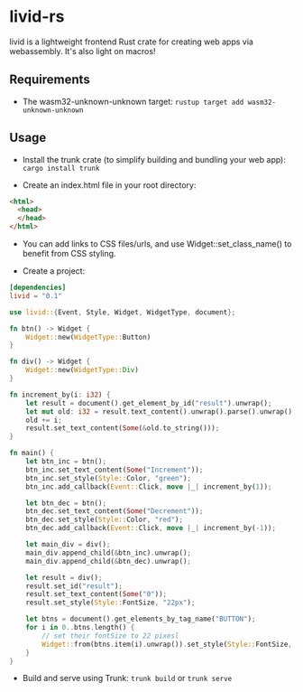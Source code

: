 # livid-rs

livid is a lightweight frontend Rust crate for creating web apps via webassembly. It's also light on macros!

## Requirements
- The wasm32-unknown-unknown target:
`rustup target add wasm32-unknown-unknown`

## Usage
- Install the trunk crate (to simplify building and bundling your web app):
`cargo install trunk`

- Create an index.html file in your root directory:
```html
<html>
  <head>
  </head>
</html>
```
* You can add links to CSS files/urls, and use Widget::set_class_name() to benefit from CSS styling.

- Create a project:
```toml
[dependencies]
livid = "0.1"
```

```rust
use livid::{Event, Style, Widget, WidgetType, document};

fn btn() -> Widget {
    Widget::new(WidgetType::Button)
}

fn div() -> Widget {
    Widget::new(WidgetType::Div)
}

fn increment_by(i: i32) {
    let result = document().get_element_by_id("result").unwrap();
    let mut old: i32 = result.text_content().unwrap().parse().unwrap();
    old += i;
    result.set_text_content(Some(&old.to_string()));
}

fn main() {
    let btn_inc = btn();
    btn_inc.set_text_content(Some("Increment"));
    btn_inc.set_style(Style::Color, "green");
    btn_inc.add_callback(Event::Click, move |_| increment_by(1));

    let btn_dec = btn();
    btn_dec.set_text_content(Some("Decrement"));
    btn_dec.set_style(Style::Color, "red");
    btn_dec.add_callback(Event::Click, move |_| increment_by(-1));

    let main_div = div();
    main_div.append_child(&btn_inc).unwrap();
    main_div.append_child(&btn_dec).unwrap();

    let result = div();
    result.set_id("result");
    result.set_text_content(Some("0"));
    result.set_style(Style::FontSize, "22px");

    let btns = document().get_elements_by_tag_name("BUTTON");
    for i in 0..btns.length() {
        // set their fontSize to 22 pixesl
        Widget::from(btns.item(i).unwrap()).set_style(Style::FontSize, "22px");
    }
}
```

- Build and serve using Trunk:
`trunk build` or `trunk serve`